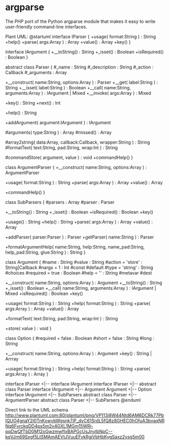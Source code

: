 argparse
========

The PHP port of the Python argparse module that makes it easy to write
user-friendly command-line interfaces.

Plant UML:
@startuml
interface IParser {
 +usage( format:String ) : String
 +help()
 +parse( args:Array ) : Array
 +value() : Array
 +key()
}

interface IArgument {
 +__toString() : String
 +_isset() : Boolean
 +isRequired() : Boolean
}

abstract class Parser {
 #_name : String
 #_description : String
 #_action : Callback
 #_arguments : Array

 +__construct( name:String, options:Array ) : Parser
 +__get( label:String ) : String
 +__isset( label:String ) : Boolean
 +__call( name:String, arguments:Array ) : IArgument | Mixed
 +__invoke( args:Array ) : Mixed

 +key() : String
 +next() : Int

 +help() : String

 +addArgument( argument:IArgument ) : IArgument

 #arguments( type:String ) : Array
 #missed() : Array

 #array2string( data:Array, callback:Callback, wrapper:String ) : String
 #formatText( text:String, pad:String, wrap:Int ) : String

 #commandStore( argument, value ) : void
 +commandHelp()
}

class ArgumentParser {
 +__construct( name:String, options:Array ) : ArgumentParser

 +usage( format:String ) : String
 +parse( args:Array ) : Array
 +value() : Array

 +commandHelp()
}

class SubParsers {
 #parsers : Array
 #parser : Parser

 +__toString() : String
 +_isset() : Boolean
 +isRequired() : Boolean
 +key()

 +usage() : String
 +help() : String
 +parse( args:Array ) : Array
 +value() : Array

 +addParser( parser:Parser ) : Parser
 +getParser( name:String ) : Parser

 +formatArgumentHelp( name:String, help:String, name_pad:String, help_pad:String, glue:String ) : String
}

class Argument {
 #name : String
 #value : String
 #action = 'store' : String|Callback
 #nargs  = 1 : Int
 #const
 #default
 #type     = 'string' : String
 #choices
 #required = true : Boolean
 #help     = '' : String
 #metavar
 #dest

 +__construct( name:String, options:Array ) : Argument
 +__toString() : String
 +_isset() : Boolean
 +__call( name:String, arguments:Array ) : IArgument | Mixed
 +isRequired() : Boolean
 +key()

 +usage( format:String ) : String
 +help( format:String ) : String
 +parse( args:Array ) : Array
 +value() : Array

 +formatText( text:String, pad:String, wrap:Int ) : String

 +store( value ) : void
}

class Option {
 #required = false : Boolean
 #short = false : String
 #long : String

 +__construct( name:String, options:Array ) : Argument
 +key() : String | Arrray

 +usage( format:String ) : String
 +help( format:String ) : String
 +parse( args:Array ) : Array
}

interface IParser <|-- interface IArgument
interface IParser <|-- abstract class Parser
interface IArgument <|-- Argument
Argument <|-- Option
interface IArgument <|-- SubParsers
abstract class Parser <|-- ArgumentParser
abstract class Parser <|-- SubParsers
@enduml

Direct link to the UML schema
http://www.plantuml.com:80/plantuml/png/VP113i8W44Ntd6AM6DCRk77PbIQUO4gnaY2I0TnKxwvbWgsnk7iP_dyC61SrdL5fQ8z8GHEC0hOfuA3bvaqNRNq6FvrckgDD4ps5m2v4GXL1MGm15WRi-pqDwQfTbD0M12oGwzmwfIxBAPGcUsJnyIbNpC--kqVJm69Sxgf5LtSMAmAEVtJVuuEFvkRgjVbHbKygSaxz2ysg5m00
